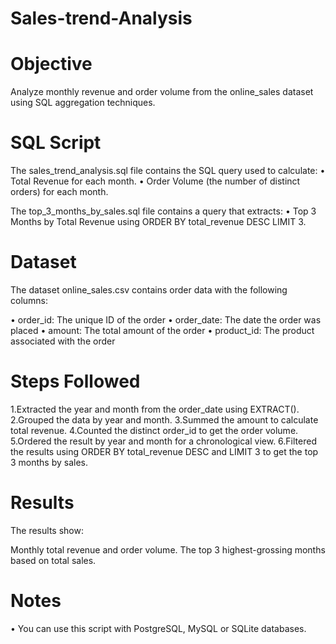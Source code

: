 # Sales-trend-Analysis
# Objective
Analyze monthly revenue and order volume from the online_sales dataset using SQL aggregation techniques.

# SQL Script
The sales_trend_analysis.sql file contains the SQL query used to calculate:
• Total Revenue for each month.
• Order Volume (the number of distinct orders) for each month.

The top_3_months_by_sales.sql file contains a query that extracts:
• Top 3 Months by Total Revenue using ORDER BY total_revenue DESC LIMIT 3.

# Dataset
The dataset online_sales.csv contains order data with the following columns:

• order_id: The unique ID of the order
• order_date: The date the order was placed
• amount: The total amount of the order
• product_id: The product associated with  the order

# Steps Followed
1.Extracted the year and month from the order_date using EXTRACT().
2.Grouped the data by year and month.
3.Summed the amount to calculate total revenue.
4.Counted the distinct order_id to get the order volume.
5.Ordered the result by year and month for a chronological view.
6.Filtered the results using ORDER BY total_revenue DESC and LIMIT 3 to get the top 3 months by sales.

# Results
The results show:

Monthly total revenue and order volume.
The top 3 highest-grossing months based on total sales.

# Notes
• You can use this script with PostgreSQL, MySQL or SQLite databases.
